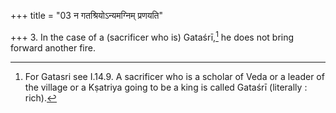 +++
title = "03 न गतश्रियोऽन्यमग्निम् प्रणयति"

+++
3. In the case of a (sacrificer who is) Gataśrī,[^1] he does not bring forward another fire.  

[^1]:  For Gatasri see I.14.9. A sacrificer who is a scholar of Veda or a leader of the village or a Kṣatriya going to be a king is called Gataśrī (literally : rich).
